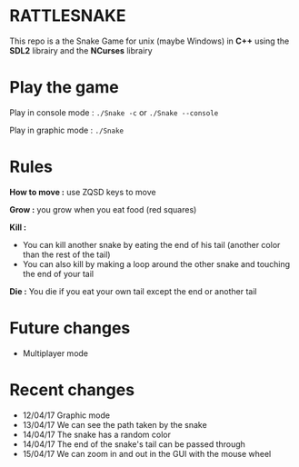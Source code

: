 # RATTLESNAKE
This repo is a the Snake Game for unix (maybe Windows) in **C++** using the **SDL2** librairy and the **NCurses** librairy

# Play the game
Play in console mode : `./Snake -c` or `./Snake --console`

Play in graphic mode : `./Snake`

# Rules
**How to move :** use ZQSD keys to move

**Grow :** you grow when you eat food (red squares)

**Kill :**
- You can kill another snake by eating the end of his tail (another color than the rest of the tail)
- You can also kill by making a loop around the other snake and touching the end of your tail

**Die :** You die if you eat your own tail except the end or another tail

# Future changes
- Multiplayer mode

# Recent changes
- 12/04/17 Graphic mode
- 13/04/17 We can see the path taken by the snake
- 14/04/17 The snake has a random color
- 14/04/17 The end of the snake's tail can be passed through
- 15/04/17 We can zoom in and out in the GUI with the mouse wheel